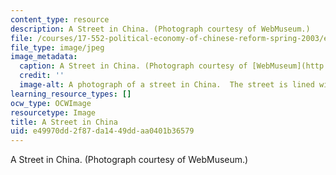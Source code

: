```yaml
---
content_type: resource
description: A Street in China. (Photograph courtesy of WebMuseum.)
file: /courses/17-552-political-economy-of-chinese-reform-spring-2003/e49970dd2f87da1449ddaa0401b36579_17-552s03.jpg
file_type: image/jpeg
image_metadata:
  caption: A Street in China. (Photograph courtesy of [WebMuseum](http://www.ibiblio.org/wm/)_._)
  credit: ''
  image-alt: A photograph of a street in China.  The street is lined with pedestrians.
learning_resource_types: []
ocw_type: OCWImage
resourcetype: Image
title: A Street in China
uid: e49970dd-2f87-da14-49dd-aa0401b36579
---
```

A Street in China. (Photograph courtesy of WebMuseum.)

